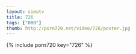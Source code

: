 ```yaml
--- 
layout: sieutv
title: 726
tags: ["000"]
thumb: http://porn720.net/video/726/poster.jpg
---
```

{% include porn720 key="726" %} 
